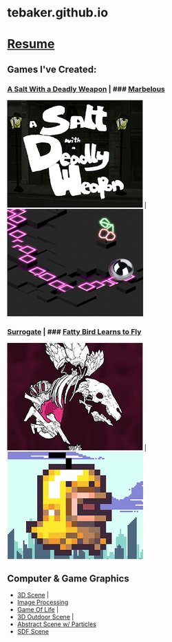 # tebaker.github.io
# [Resume](tebaker.github.io/resume)

## Games I've Created:

### [A Salt With a Deadly Weapon](https://tebaker.itch.io/salt) | ### [Marbelous](http://marbelous.bitballoon.com/)

![aswadwScreenshot](/images/aswadwImage.png) | ![fattyBirdScreenshot](/images/marbelousImage.png)

### [Surrogate](https://tebaker.itch.io/surrogate) | ### [Fatty Bird Learns to Fly](https://tebaker.itch.io/bakerrunner)

![surrogateScreenshot](/images/surrogateImage.png) | ![fattyBirdScreenshot](/images/fattyBirdImage.png)

## Computer & Game Graphics
* [3D Scene](tebaker.github.io/hw1/partA.html) |
* [Image Processing](tebaker.github.io/hw1/partB.html)
* [Game Of Life](tebaker.github.io/hw1/partC.html) |
* [3D Outdoor Scene](tebaker.github.io/hw2/partA.html) |
* [Abstract Scene w/ Particles](tebaker.github.io/hw2/partB.html)
* [SDF Scene](tebaker.github.io/hw3/partB.html)


